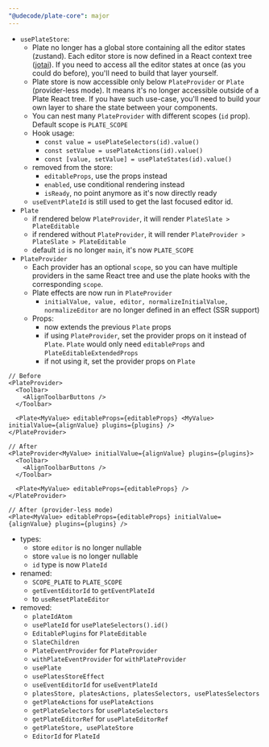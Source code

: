 ```yaml
---
"@udecode/plate-core": major
---
```


- `usePlateStore`:
  - Plate no longer has a global store containing all the editor states (zustand). Each editor store is now defined in a React context tree ([jotai](https://github.com/pmndrs/jotai)). If you need to access all the editor states at once (as you could do before), you'll need to build that layer yourself.
  - Plate store is now accessible only below `PlateProvider` or `Plate` (provider-less mode). It means it's no longer accessible outside of a Plate React tree. If you have such use-case, you'll need to build your own layer to share the state between your components. 
  - You can nest many `PlateProvider` with different scopes (`id` prop). Default scope is `PLATE_SCOPE`
  - Hook usage: 
    - `const value = usePlateSelectors(id).value()`
    - `const setValue = usePlateActions(id).value()`
    - `const [value, setValue] = usePlateStates(id).value()`
  - removed from the store:
    - `editableProps`, use the props instead 
    - `enabled`, use conditional rendering instead
    - `isReady`, no point anymore as it's now directly ready
  - `useEventPlateId` is still used to get the last focused editor id.
- `Plate`
  - if rendered below `PlateProvider`, it will render `PlateSlate > PlateEditable`
  - if rendered without `PlateProvider`, it will render `PlateProvider > PlateSlate > PlateEditable`
  - default `id` is no longer `main`, it's now `PLATE_SCOPE`
- `PlateProvider`
  - Each provider has an optional `scope`, so you can have multiple providers in the same React tree and use the plate hooks with the corresponding `scope`.
  - Plate effects are now run in `PlateProvider`
    - `initialValue, value, editor, normalizeInitialValue, normalizeEditor` are no longer defined in an effect (SSR support)
  - Props:
    - now extends the previous `Plate` props
    - if using `PlateProvider`, set the provider props on it instead of `Plate`. `Plate` would only need `editableProps` and `PlateEditableExtendedProps`
    - if not using it, set the provider props on `Plate`
```tsx
// Before
<PlateProvider>
  <Toolbar>
    <AlignToolbarButtons />
  </Toolbar>

  <Plate<MyValue> editableProps={editableProps} <MyValue> initialValue={alignValue} plugins={plugins} />
</PlateProvider>

// After
<PlateProvider<MyValue> initialValue={alignValue} plugins={plugins}>
  <Toolbar>
    <AlignToolbarButtons />
  </Toolbar>

  <Plate<MyValue> editableProps={editableProps} />
</PlateProvider>

// After (provider-less mode)
<Plate<MyValue> editableProps={editableProps} initialValue={alignValue} plugins={plugins} />
```
- types:
  - store `editor` is no longer nullable
  - store `value` is no longer nullable
  - `id` type is now `PlateId`
- renamed:
  - `SCOPE_PLATE` to `PLATE_SCOPE`
  - `getEventEditorId` to `getEventPlateId`
  - to `useResetPlateEditor`
- removed:
  - `plateIdAtom`
  - `usePlateId` for `usePlateSelectors().id()`
  - `EditablePlugins` for `PlateEditable`
  - `SlateChildren`
  - `PlateEventProvider` for `PlateProvider`
  - `withPlateEventProvider` for `withPlateProvider`
  - `usePlate`
  - `usePlatesStoreEffect`
  - `useEventEditorId` for `useEventPlateId`
  - `platesStore, platesActions, platesSelectors, usePlatesSelectors`
  - `getPlateActions` for `usePlateActions`
  - `getPlateSelectors` for `usePlateSelectors`
  - `getPlateEditorRef` for `usePlateEditorRef`
  - `getPlateStore, usePlateStore`
  - `EditorId` for `PlateId`

